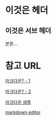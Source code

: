 이것은 헤더
===============

이것은 서브 헤더
---------------

본문...

# 참고 URL
[마크다운? - 1](http://gjchoi.github.io/env/Kramdown(%EB%A7%88%ED%81%AC%EB%8B%A4%EC%9A%B4)-%EC%82%AC%EC%9A%A9%EB%B2%95/)

[마크다운? - 2](https://theorydb.github.io/envops/2019/05/22/envops-blog-how-to-use-md/#%EC%9D%B4%EB%AF%B8%EC%A7%80%EB%A5%BC-%EC%89%BD%EA%B2%8C-%EC%97%85%EB%A1%9C%EB%93%9C-%ED%95%98%EB%8A%94-%EB%B0%A9%EB%B2%95)

[마크다운 샘플](https://github.com/jonggyoukim/hands-on-oke/edit/master/setup.md)

[markdown editor](https://jbt.github.io/markdown-editor/)

